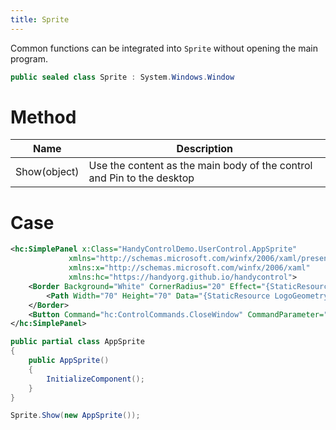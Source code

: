 ```yaml
---
title: Sprite
---
```


Common functions can be integrated into `Sprite` without opening the main program.

```cs
public sealed class Sprite : System.Windows.Window
```

# Method
|Name|Description|
|-|-|
| Show(object) | Use the content as the main body of the control and Pin to the desktop |

# Case

```xml
<hc:SimplePanel x:Class="HandyControlDemo.UserControl.AppSprite"
             xmlns="http://schemas.microsoft.com/winfx/2006/xaml/presentation"
             xmlns:x="http://schemas.microsoft.com/winfx/2006/xaml"
             xmlns:hc="https://handyorg.github.io/handycontrol">
    <Border Background="White" CornerRadius="20" Effect="{StaticResource EffectShadow4}">
        <Path Width="70" Height="70" Data="{StaticResource LogoGeometry}" Fill="#f06632"/>
    </Border>
    <Button Command="hc:ControlCommands.CloseWindow" CommandParameter="{Binding RelativeSource={RelativeSource Self}}" Visibility="{Binding IsMouseOver,RelativeSource={RelativeSource AncestorType=hc:SimplePanel},Converter={StaticResource Boolean2VisibilityConverter}}" Width="22" Height="22" Style="{StaticResource ButtonIcon}" Foreground="White" hc:IconElement.Geometry="{StaticResource ErrorGeometry}" Padding="0" HorizontalAlignment="Right" VerticalAlignment="Top" Margin="0,-8,-8,0"/>
</hc:SimplePanel>
```

```cs
public partial class AppSprite
{
    public AppSprite()
    {
        InitializeComponent();
    }
}
```

```cs
Sprite.Show(new AppSprite());
```